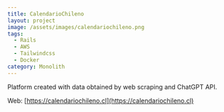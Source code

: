 ```yaml
---
title: CalendarioChileno
layout: project
image: /assets/images/calendariochileno.png
tags:
  - Rails
  - AWS
  - Tailwindcss
  - Docker
category: Monolith
---
```

Platform created with data obtained by web scraping and ChatGPT API.

Web: [https://calendariochileno.cl](https://calendariochileno.cl)

